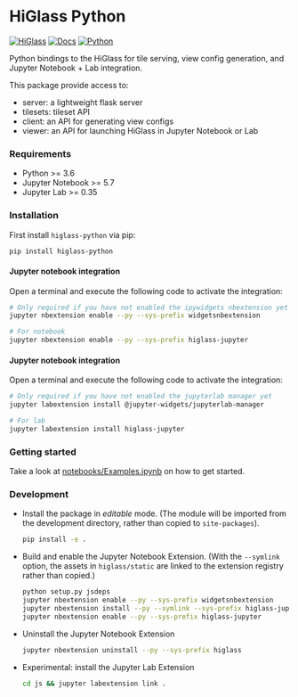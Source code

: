 # HiGlass Python

[![HiGlass](https://img.shields.io/badge/higlass-👍-red.svg?colorB=45afe5)](http://higlass.io)
[![Docs](https://img.shields.io/badge/docs-🎉-red.svg?colorB=6680ff)](https://higlass.io/docs/python_api.html)
[![Python](https://img.shields.io/badge/python-😍-red.svg?colorB=af80ff)](https://higlass.io/docs/python_api.html)

Python bindings to the HiGlass for tile serving, view config generation, and Jupyter Notebook + Lab integration.

This package provide access to:
- server: a lightweight flask server
- tilesets: tileset API
- client: an API for generating view configs
- viewer: an API for launching HiGlass in Jupyter Notebook or Lab

### Requirements

- Python >= 3.6
- Jupyter Notebook >= 5.7
- Jupyter Lab >= 0.35

### Installation

First install `higlass-python` via pip:

```bash
pip install higlass-python
```

#### Jupyter notebook integration

Open a terminal and execute the following code to activate the integration:

```bash
# Only required if you have not enabled the ipywidgets nbextension yet
jupyter nbextension enable --py --sys-prefix widgetsnbextension

# For notebook
jupyter nbextension enable --py --sys-prefix higlass-jupyter

```

#### Jupyter notebook integration

Open a terminal and execute the following code to activate the integration:

```bash
# Only required if you have not enabled the jupyterlab manager yet
jupyter labextension install @jupyter-widgets/jupyterlab-manager

# For lab
jupyter labextension install higlass-jupyter
```

### Getting started

Take a look at [notebooks/Examples.ipynb](notebooks/Examples.ipynb) on how to get started.

### Development

* Install the package in _editable_ mode. (The module will be imported from the development directory, rather than copied to `site-packages`).

   ```bash
   pip install -e .
   ```

* Build and enable the Jupyter Notebook Extension. (With the `--symlink` option, the assets in `higlass/static` are linked to the extension registry rather than copied.)

   ```bash
   python setup.py jsdeps
   jupyter nbextension enable --py --sys-prefix widgetsnbextension
   jupyter nbextension install --py --symlink --sys-prefix higlass-jupyter
   jupyter nbextension enable --py --sys-prefix higlass-jupyter
   ```

* Uninstall the Jupyter Notebook Extension

   ```bash
   jupyter nbextension uninstall --py --sys-prefix higlass
   ```

* Experimental: install the Jupyter Lab Extension

   ```bash
   cd js && jupyter labextension link .
   ```
